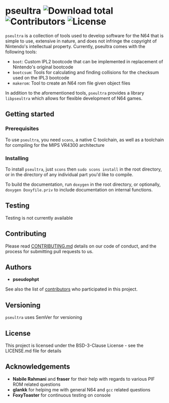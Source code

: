 # pseultra ![Download total](https://img.shields.io/github/downloads/pseudophpt/pseultra/total.svg) ![Contributors](https://img.shields.io/github/contributors/pseudophpt/pseultra.svg) ![License](https://img.shields.io/github/license/pseudophpt/pseultra.svg)
`pseultra` is a collection of tools used to develop software for the N64 that is simple to use, extensive in nature, and does not infringe the copyright of Nintendo's intellectual property. Currently, pseultra comes with the following tools:

- `boot`: Custom IPL2 bootcode that can be implemented in replacement of Nintendo's original bootcode
- `bootcsum`: Tools for calculating and finding collisions for the checksum used on the IPL3 bootcode
- `makerom`: Tool to create an N64 rom file given object files

In addition to the aforementioned tools, `pseultra` provides a library `libpseultra` which allows for flexible development of N64 games. 

## Getting started

### Prerequisites

To use `pseultra`, you need `scons`, a native C toolchain, as well as a toolchain for compiling for the MIPS VR4300 architecture 

### Installing

To install `pseultra`, just `scons` then `sudo scons install` in the root directory, or in the directory of any individual part you'd like to compile.

To build the documentation, run `doxygen` in the root directory, or optionally, `doxygen Doxyfile.priv` to include documentation on internal functions.

## Testing

Testing is not currently available

## Contributing

Please read [CONTRIBUTING.md](CONTRIBUTING.md) details on our code of conduct, and the process for submitting pull requests to us.

## Authors

- **pseudophpt**

See also the list of [contributors](https://github.com/pseudophpt/pseultra/graphs/contributors) who participated in this project.

## Versioning

`pseultra` uses SemVer for versioning

## License

This project is licensed under the BSD-3-Clause License - see the LICENSE.md file for details

## Acknowledgements

- **Nabile Rahmani** and **fraser** for their help with regards to various PIF ROM related questions
- **glankk** for helping me with general N64 and `gcc` related questions
- **FoxyToaster** for continuous testing on console
